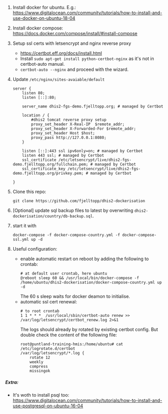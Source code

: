 1. Install docker for ubuntu. E.g.:
https://www.digitalocean.com/community/tutorials/how-to-install-and-use-docker-on-ubuntu-18-04
1. Install docker compose:
https://docs.docker.com/compose/install/#install-compose
1. Setup ssl certs with letsencrypt and nginx reverse proxy
    - https://certbot.eff.org/docs/install.html
    - Install `sudo apt-get install python-certbot-nginx` as it's not in certbot-auto manual.
    - `certbot-auto --nginx` and proceed with the wizard.
1. Update `/etc/nginx/sites-avaiable/default`
    ```
    server {
        listen 80;
        listen [::]:80;

        server_name dhis2-fgs-demo.fjelltopp.org; # managed by Certbot

        location / {
            #dhis2 tomcat reverse proxy setup
            proxy_set_header X-Real-IP  $remote_addr;
            proxy_set_header X-Forwarded-For $remote_addr;
            proxy_set_header Host $host;
            proxy_pass http://127.0.0.1:8080;
        }

        listen [::]:443 ssl ipv6only=on; # managed by Certbot
        listen 443 ssl; # managed by Certbot
        ssl_certificate /etc/letsencrypt/live/dhis2-fgs-demo.fjelltopp.org/fullchain.pem; # managed by Certbot
        ssl_certificate_key /etc/letsencrypt/live/dhis2-fgs-demo.fjelltopp.org/privkey.pem; # managed by Certbot

    }

    ```
1. Clone this repo:
    ```
    git clone https://github.com/fjelltopp/dhis2-dockerisation
    ```
1. \[Optional\] update sql backup files to latest by overwriting `dhis2-dockerisation/country/db-backup.sql`.
1. start it with
    ```
    docker-compose -f docker-compose-country.yml -f docker-compose-ssl.yml up -d
    ```

1. Useful configuration:
    - enable automatic restart on reboot by adding the following to crontab:
         ```
         # at default user crontab, here ubuntu
        @reboot sleep 60 && /usr/local/bin/docker-compose -f /home/ubuntu/dhis2-dockerisation/docker-compose-country.yml up -d

         ```
         The 60 s sleep waits for docker deamon to initialise.
     - automatic ssl cert renewal:
         ```
         # to root crontab
         1 1 * * *  /usr/local/sbin/certbot-auto renew >> /var/log/letsencrypt/certbot_renew.log 2>&1

         ```
        The logs should already by rotated by existing certbot config. But double check the content of the following file:
        ```
        root@puntland-training-hmis:/home/ubuntu# cat /etc/logrotate.d/certbot
        /var/log/letsencrypt/*.log {
            rotate 12
            weekly
            compress
            missingok
        ```

##### Extra:

* It's woth to install psql too:
https://www.digitalocean.com/community/tutorials/how-to-install-and-use-postgresql-on-ubuntu-16-04
